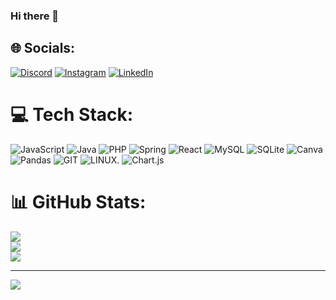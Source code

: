 ### Hi there 👋


## 🌐 Socials:
[![Discord](https://img.shields.io/badge/Discord-%237289DA.svg?logo=discord&logoColor=white)](https://discord.gg/rizz#0070) [![Instagram](https://img.shields.io/badge/Instagram-%23E4405F.svg?logo=Instagram&logoColor=white)](https://instagram.com/rizda.agisa) [![LinkedIn](https://img.shields.io/badge/LinkedIn-%230077B5.svg?logo=linkedin&logoColor=white)](https://linkedin.com/in/m-rizdalah-agisa-75144319) 

# 💻 Tech Stack:
![JavaScript](https://img.shields.io/badge/javascript-%23323330.svg?style=for-the-badge&logo=javascript&logoColor=%23F7DF1E) ![Java](https://img.shields.io/badge/java-%23ED8B00.svg?style=for-the-badge&logo=openjdk&logoColor=white) ![PHP](https://img.shields.io/badge/php-%23777BB4.svg?style=for-the-badge&logo=php&logoColor=white) ![Spring](https://img.shields.io/badge/spring-%236DB33F.svg?style=for-the-badge&logo=spring&logoColor=white) ![React](https://img.shields.io/badge/react-%2320232a.svg?style=for-the-badge&logo=react&logoColor=%2361DAFB) ![MySQL](https://img.shields.io/badge/mysql-%2300000f.svg?style=for-the-badge&logo=mysql&logoColor=white) ![SQLite](https://img.shields.io/badge/sqlite-%2307405e.svg?style=for-the-badge&logo=sqlite&logoColor=white) ![Canva](https://img.shields.io/badge/Canva-%2300C4CC.svg?style=for-the-badge&logo=Canva&logoColor=white) ![Pandas](https://img.shields.io/badge/pandas-%23150458.svg?style=for-the-badge&logo=pandas&logoColor=white) ![GIT](https://img.shields.io/badge/Git-fc6d26?style=for-the-badge&logo=git&logoColor=white) ![LINUX](https://img.shields.io/badge/Linux-FCC624?style=for-the-badge&logo=linux&logoColor=black). ![Chart.js](https://img.shields.io/badge/chart.js-F5788D.svg?style=for-the-badge&logo=chart.js&logoColor=white)
# 📊 GitHub Stats:
![](https://github-readme-stats.vercel.app/api?username=rizdaagisa&theme=gotham&hide_border=false&include_all_commits=true&count_private=true)<br/>
![](https://github-readme-streak-stats.herokuapp.com/?user=rizdaagisa&theme=gotham&hide_border=false)<br/>
![](https://github-readme-stats.vercel.app/api/top-langs/?username=rizdaagisa&theme=gotham&hide_border=false&include_all_commits=true&count_private=true&layout=compact)


---
[![](https://visitcount.itsvg.in/api?id=rizdaagisa&icon=2&color=0)](https://visitcount.itsvg.in)

<!-- Proudly created with GPRM ( https://gprm.itsvg.in ) -->

<!--
**rizdaagisa/rizdaagisa** is a ✨ _special_ ✨ repository because its `README.md` (this file) appears on your GitHub profile.

Here are some ideas to get you started:

- 🔭 I’m currently working on ...
- 🌱 I’m currently learning ...
- 👯 I’m looking to collaborate on ...
- 🤔 I’m looking for help with ...
- 💬 Ask me about ...
- 📫 How to reach me: ...
- 😄 Pronouns: ...
- ⚡ Fun fact: ...
-->
